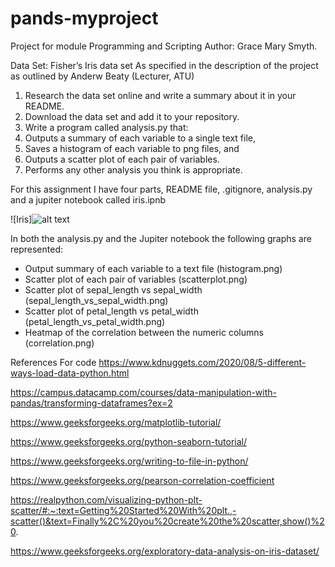 # pands-myproject
Project for module Programming and Scripting
Author: Grace Mary Smyth.

Data Set:  Fisher’s Iris data set
As specified in the description of the project as outlined by Anderw Beaty (Lecturer, ATU)

1. Research the data set online and write a summary about it in your README.
2. Download the data set and add it to your repository.
3. Write a program called analysis.py that:
1. Outputs a summary of each variable to a single text file,
2. Saves a histogram of each variable to png files, and
3. Outputs a scatter plot of each pair of variables.
4. Performs any other analysis you think is appropriate.

For this assignment I have four parts, README file, .gitignore, analysis.py and a jupiter notebook called iris.ipnb

![Iris]![alt text](image.png)

In both the analysis.py and the Jupiter notebook the following graphs are represented:
 - Output summary of each variable to a text file (histogram.png)
 - Scatter plot of each pair of variables (scatterplot.png)
 - Scatter plot of sepal_length vs sepal_width (sepal_length_vs_sepal_width.png)
 - Scatter plot of petal_length vs petal_width (petal_length_vs_petal_width.png)
 - Heatmap of the correlation between the numeric columns (correlation.png)



References For code
https://www.kdnuggets.com/2020/08/5-different-ways-load-data-python.html

https://campus.datacamp.com/courses/data-manipulation-with-pandas/transforming-dataframes?ex=2

https://www.geeksforgeeks.org/matplotlib-tutorial/

https://www.geeksforgeeks.org/python-seaborn-tutorial/

https://www.geeksforgeeks.org/writing-to-file-in-python/

https://www.geeksforgeeks.org/pearson-correlation-coefficient

https://realpython.com/visualizing-python-plt-scatter/#:~:text=Getting%20Started%20With%20plt.,-scatter()&text=Finally%2C%20you%20create%20the%20scatter,show()%20.

https://www.geeksforgeeks.org/exploratory-data-analysis-on-iris-dataset/